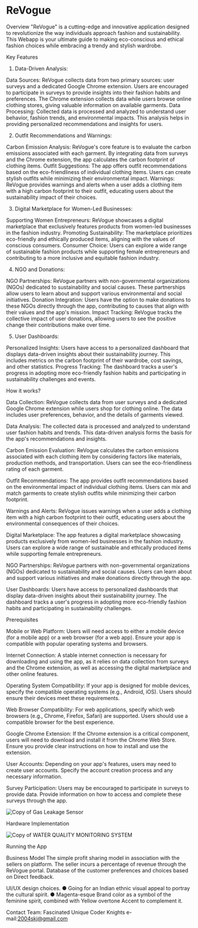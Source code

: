 # ReVogue

Overview
"ReVogue" is a cutting-edge and innovative application designed to revolutionize the way individuals approach fashion and sustainability. This Webapp is your ultimate guide to making eco-conscious and ethical fashion choices while embracing a trendy and stylish wardrobe.


Key Features 

1. Data-Driven Analysis:

Data Sources: ReVogue collects data from two primary sources: user surveys and a dedicated Google Chrome extension. Users are encouraged to participate in surveys to provide insights into their fashion habits and preferences. The Chrome extension collects data while users browse online clothing stores, giving valuable information on available garments.
Data Processing: Collected data is processed and analyzed to understand user behavior, fashion trends, and environmental impacts. This analysis helps in providing personalized recommendations and insights for users.

2. Outfit Recommendations and Warnings:

Carbon Emission Analysis: ReVogue's core feature is to evaluate the carbon emissions associated with each garment. By integrating data from surveys and the Chrome extension, the app calculates the carbon footprint of clothing items.
Outfit Suggestions: The app offers outfit recommendations based on the eco-friendliness of individual clothing items. Users can create stylish outfits while minimizing their environmental impact.
Warnings: ReVogue provides warnings and alerts when a user adds a clothing item with a high carbon footprint to their outfit, educating users about the sustainability impact of their choices.

3. Digital Marketplace for Women-Led Businesses:

Supporting Women Entrepreneurs: ReVogue showcases a digital marketplace that exclusively features products from women-led businesses in the fashion industry.
Promoting Sustainability: The marketplace prioritizes eco-friendly and ethically produced items, aligning with the values of conscious consumers.
Consumer Choice: Users can explore a wide range of sustainable fashion products while supporting female entrepreneurs and contributing to a more inclusive and equitable fashion industry.




4. NGO and Donations:

NGO Partnerships: ReVogue partners with non-governmental organizations (NGOs) dedicated to sustainability and social causes. These partnerships allow users to learn about and support various environmental and social initiatives.
Donation Integration: Users have the option to make donations to these NGOs directly through the app, contributing to causes that align with their values and the app's mission.
Impact Tracking: ReVogue tracks the collective impact of user donations, allowing users to see the positive change their contributions make over time.

5. User Dashboards:

Personalized Insights: Users have access to a personalized dashboard that displays data-driven insights about their sustainability journey. This includes metrics on the carbon footprint of their wardrobe, cost savings, and other statistics.
Progress Tracking: The dashboard tracks a user's progress in adopting more eco-friendly fashion habits and participating in sustainability challenges and events.

How it works?

Data Collection: ReVogue collects data from user surveys and a dedicated Google Chrome extension while users shop for clothing online. The data includes user preferences, behavior, and the details of garments viewed.

Data Analysis: The collected data is processed and analyzed to understand user fashion habits and trends. This data-driven analysis forms the basis for the app's recommendations and insights.

Carbon Emission Evaluation: ReVogue calculates the carbon emissions associated with each clothing item by considering factors like materials, production methods, and transportation. Users can see the eco-friendliness rating of each garment.

Outfit Recommendations: The app provides outfit recommendations based on the environmental impact of individual clothing items. Users can mix and match garments to create stylish outfits while minimizing their carbon footprint.

Warnings and Alerts: ReVogue issues warnings when a user adds a clothing item with a high carbon footprint to their outfit, educating users about the environmental consequences of their choices.

Digital Marketplace: The app features a digital marketplace showcasing products exclusively from women-led businesses in the fashion industry. Users can explore a wide range of sustainable and ethically produced items while supporting female entrepreneurs.

NGO Partnerships: ReVogue partners with non-governmental organizations (NGOs) dedicated to sustainability and social causes. Users can learn about and support various initiatives and make donations directly through the app.

User Dashboards: Users have access to personalized dashboards that display data-driven insights about their sustainability journey. The dashboard tracks a user's progress in adopting more eco-friendly fashion habits and participating in sustainability challenges.


Prerequisites

Mobile or Web Platform: Users will need access to either a mobile device (for a mobile app) or a web browser (for a web app). Ensure your app is compatible with popular operating systems and browsers.

Internet Connection: A stable internet connection is necessary for downloading and using the app, as it relies on data collection from surveys and the Chrome extension, as well as accessing the digital marketplace and other online features.

Operating System Compatibility: If your app is designed for mobile devices, specify the compatible operating systems (e.g., Android, iOS). Users should ensure their devices meet these requirements.

Web Browser Compatibility: For web applications, specify which web browsers (e.g., Chrome, Firefox, Safari) are supported. Users should use a compatible browser for the best experience.

Google Chrome Extension: If the Chrome extension is a critical component, users will need to download and install it from the Chrome Web Store. Ensure you provide clear instructions on how to install and use the extension.

User Accounts: Depending on your app's features, users may need to create user accounts. Specify the account creation process and any necessary information.

Survey Participation: Users may be encouraged to participate in surveys to provide data. Provide information on how to access and complete these surveys through the app.






![Copy of Gas Leakage Sensor](https://github.com/Shivoo29/ReVogue/assets/107989158/665c87d4-f7d2-4168-8d02-04dd515c236d)




Hardware Implementation








![Copy of WATER QUALITY MONITORING SYSTEM](https://github.com/Shivoo29/ReVogue/assets/107989158/c765c8c7-bf69-40a5-9413-241ac7422042)



Running the App



Business Model
The simple profit sharing model in association with the sellers on platform.
The seller incurs a percentage of revenue through the ReVogue portal.
Database of the customer preferences and choices based on Direct feedback.

UI/UX design choices.
●	Going for an Indian ethnic visual appeal to portray the cultural spirit.
●	Magenta-esque Brand color as a symbol of the feminine spirit, combined with Yellow overtone Accent to complement it.


Contact
Team: Fascinated Unique Coder Knights
e-mail:2004skj@gmail.com
